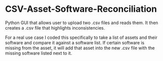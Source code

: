 # CSV-Asset-Software-Reconciliation
Python GUI that allows user to upload two .csv files and reads them. It then creates a .csv file that highlights inconsistencies.

For a real use case I coded this specifically to take a list of assets and their software and compare it against a software list.
If certain software is missing from the asset, it will add that asset into the new .csv file with the missing software listed next to it.
